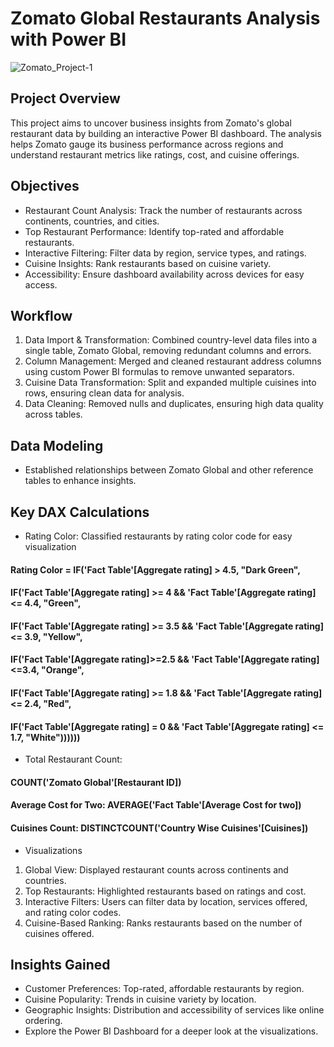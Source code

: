 # Zomato Global Restaurants Analysis with Power BI
![Zomato_Project-1](https://github.com/user-attachments/assets/f1508d33-69e0-410f-abb7-c581a45835b4)
## Project Overview

This project aims to uncover business insights from Zomato's global restaurant data by building an interactive Power BI dashboard. The analysis helps Zomato gauge its business performance across regions and understand restaurant metrics like ratings, cost, and cuisine offerings.

## Objectives
+ Restaurant Count Analysis: Track the number of restaurants across continents, countries, and cities.
+ Top Restaurant Performance: Identify top-rated and affordable restaurants.
+ Interactive Filtering: Filter data by region, service types, and ratings.
+ Cuisine Insights: Rank restaurants based on cuisine variety.
+ Accessibility: Ensure dashboard availability across devices for easy access.

## Workflow
1. Data Import & Transformation: Combined country-level data files into a single table, Zomato Global, removing redundant columns and errors.
2. Column Management: Merged and cleaned restaurant address columns using custom Power BI formulas to remove unwanted separators.
3. Cuisine Data Transformation: Split and expanded multiple cuisines into rows, ensuring clean data for analysis.
4. Data Cleaning: Removed nulls and duplicates, ensuring high data quality across tables.

## Data Modeling

+ Established relationships between Zomato Global and other reference tables to enhance insights.

## Key DAX Calculations

+ Rating Color: Classified restaurants by rating color code for easy visualization

#### Rating Color = IF('Fact Table'[Aggregate rating] > 4.5, "Dark Green",
#### IF('Fact Table'[Aggregate rating] >= 4 && 'Fact Table'[Aggregate rating] <= 4.4, "Green",
#### IF('Fact Table'[Aggregate rating] >= 3.5 && 'Fact Table'[Aggregate rating] <= 3.9, "Yellow",
#### IF('Fact Table'[Aggregate rating]>=2.5 && 'Fact Table'[Aggregate rating] <=3.4, "Orange",
#### IF('Fact Table'[Aggregate rating] >= 1.8 && 'Fact Table'[Aggregate rating] <= 2.4, "Red",
#### IF('Fact Table'[Aggregate rating] = 0 && 'Fact Table'[Aggregate rating] <= 1.7, "White"))))))

+ Total Restaurant Count: 
#### COUNT('Zomato Global'[Restaurant ID])
#### Average Cost for Two: AVERAGE('Fact Table'[Average Cost for two])
#### Cuisines Count: DISTINCTCOUNT('Country Wise Cuisines'[Cuisines])

+ Visualizations
1. Global View: Displayed restaurant counts across continents and countries.
2. Top Restaurants: Highlighted restaurants based on ratings and cost.
3. Interactive Filters: Users can filter data by location, services offered, and rating color codes.
4. Cuisine-Based Ranking: Ranks restaurants based on the number of cuisines offered.

## Insights Gained
+ Customer Preferences: Top-rated, affordable restaurants by region.
+ Cuisine Popularity: Trends in cuisine variety by location.
+ Geographic Insights: Distribution and accessibility of services like online ordering.
+ Explore the Power BI Dashboard for a deeper look at the visualizations.
